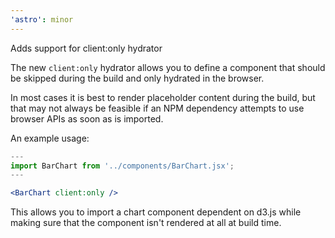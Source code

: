 ```yaml
---
'astro': minor
---
```


Adds support for client:only hydrator

The new `client:only` hydrator allows you to define a component that should be skipped during the build and only hydrated in the browser.

In most cases it is best to render placeholder content during the build, but that may not always be feasible if an NPM dependency attempts to use browser APIs as soon as is imported.

An example usage:

```jsx
---
import BarChart from '../components/BarChart.jsx';
---

<BarChart client:only />
```

This allows you to import a chart component dependent on d3.js while making sure that the component isn't rendered at all at build time.